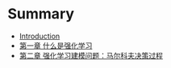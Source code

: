 # Summary

* [Introduction](README.md)
* [第一章 什么是强化学习](chapter1.md)
* [第二章 强化学习建模问题：马尔科夫决策过程](di-er-zhang-qiang-hua-xue-xi-jian-mo-wen-ti-ff1a-ma-er-ke-fu-jue-ce-guo-cheng.md)

